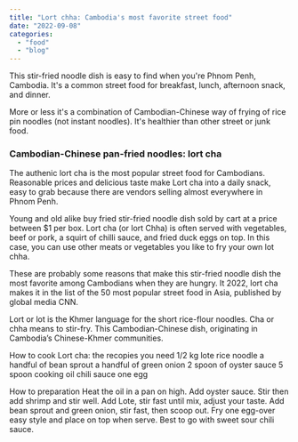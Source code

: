 ```yaml
---
title: "Lort chha: Cambodia's most favorite street food"
date: "2022-09-08"
categories: 
  - "food"
  - "blog"
---
```


This stir-fried noodle dish is easy to find when you're Phnom Penh, Cambodia. It's a common street food for breakfast, lunch, afternoon snack, and dinner.

More or less it's a combination of Cambodian-Chinese way of frying of rice pin noodles (not instant noodles). It's healthier than other street or junk food.

### Cambodian-Chinese pan-fried noodles: lort cha

The authenic lort cha is the most popular street food for Cambodians. Reasonable prices and delicious taste make Lort cha into a daily snack, easy to grab because there are vendors selling almost everywhere in Phnom Penh.

Young and old alike buy fried stir-fried noodle dish sold by cart at a price between $1 per box. Lort cha (or lort Chha) is often served with vegetables, beef or pork, a squirt of chilli sauce, and fried duck eggs on top. In this case, you can use other meats or vegetables you like to fry your own lot chha.

These are probably some reasons that make this stir-fried noodle dish the most favorite among Cambodians when they are hungry. It 2022, lort cha makes it in the list of the 50 most popular street food in Asia, published by global media CNN.

Lort or lot is the Khmer language for the short rice-flour noodles. Cha or chha means to stir-fry. This Cambodian-Chinese dish, originating in Cambodia’s Chinese-Khmer communities.

How to cook Lort cha: the recopies you need 1/2 kg lote rice noodle a handful of bean sprout a handful of green onion 2 spoon of oyster sauce 5 spoon cooking oil chili sauce one egg

How to preparation Heat the oil in a pan on high. Add oyster sauce. Stir then add shrimp and stir well. Add Lote, stir fast until mix, adjust your taste. Add bean sprout and green onion, stir fast, then scoop out. Fry one egg-over easy style and place on top when serve. Best to go with sweet sour chili sauce.

